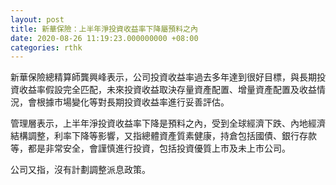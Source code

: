 ```yaml
---
layout: post
title: 新華保險：上半年淨投資收益率下降屬預料之內
date: 2020-08-26 11:19:23.000000000 +08:00
categories: rthk
---
```


新華保險總精算師龔興峰表示，公司投資收益率過去多年達到很好目標，與長期投資收益率假設完全匹配，未來投資收益取決存量資產配置、增量資產配置及收益情況，會根據市場變化等對長期投資收益率進行妥善評估。

管理層表示，上半年淨投資收益率下降是預料之內，受到全球經濟下跌、內地經濟結構調整，利率下降等影響，又指總體資產質素健康，持倉包括國債、銀行存款等，都是非常安全，會謹慎進行投資，包括投資優質上市及未上市公司。

公司又指，沒有計劃調整派息政策。
